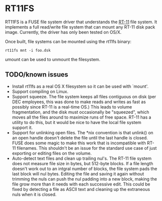 # RT11FS

RT11FS is a FUSE file system driver that understands the [RT-11](https://en.wikipedia.org/wiki/RT-11) file system. It 
implements a full read/write file system that can mount any RT-11 disk pack image. Currently, the driver has only been
tested on OS/X.

Once built, file systems can be mounted using the rt11fs binary:

`rt11fs mnt -i foo.dsk`

umount can be used to unmount the filesystem. 

## TODO/known issues
* Install rt11fs as a real OS X filesystem so it can be used with `mount'.
* Support compiling on Linux.
* Support squeeze. The file system keeps all files contiguous on disk (per DEC employees, this was done to make reads and
writes as fast as possibly since RT-11 is a real-time OS.) This leads to volume fragmentation, and the disk must occasionally 
be "squeezed", which moves all the files around to maximize runs of free space. RT-11 has a utility to do this, but it would
be nice to have the local file system support it.
* Support for unlinking open files. The *nix convention is that unlink() on an open handle doesn't delete the file until 
the last handle is closed. FUSE does some magic to make this work that is incompatible with RT-11 filenames. This
shouldn't be an issue for the standard use case of just exporting or editing files on the volume.
* Auto-detect text files and clean up trailing nul's. The RT-11 file system does not measure file size in bytes, but
512-byte blocks. If a file length doesn't work out to an intgral number of blocks, the file system pads the last
block will nul bytes. Editing the file and saving it again without trimming the nuls can push the nul padding into a new
block, making the file grow more than it needs with each successive edit. This could be fixed by detecting a file as
ASCII text and cleaning up the extraneous nuls when it is closed.

